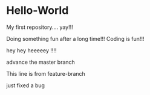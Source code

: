 # Hello-World
My first repository.... yay!!!

Doing something fun after a long time!!!
Coding is fun!!!

hey hey heeeeey !!!!

advance the master branch

This line is from feature-branch

just fixed a bug
